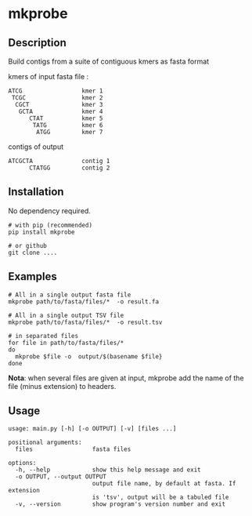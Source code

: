 # mkprobe

## Description

Build contigs from a suite of contiguous kmers as fasta format

kmers of input fasta file : 
```
ATCG	             kmer 1
 TCGC	             kmer 2
  CGCT	             kmer 3
   GCTA	             kmer 4
      CTAT     	     kmer 5
       TATG          kmer 6
        ATGG  	     kmer 7
```
contigs of output
```
ATCGCTA	             contig 1
      CTATGG         contig 2
```

## Installation

No dependency required.

```
# with pip (recommended)
pip install mkprobe

# or github
git clone ....
```



## Examples


```
# All in a single output fasta file
mkprobe path/to/fasta/files/*  -o result.fa

# All in a single output TSV file
mkprobe path/to/fasta/files/*  -o result.tsv

# in separated files
for file in path/to/fasta/files/*
do
  mkprobe $file -o  output/$(basename $file}
done
```

**Nota**: when several files are given at input, mkprobe add the name of the file (minus extension) to headers.


## Usage

```
usage: main.py [-h] [-o OUTPUT] [-v] [files ...]

positional arguments:
  files                 fasta files

options:
  -h, --help            show this help message and exit
  -o OUTPUT, --output OUTPUT
                        output file name, by default at fasta. If extension 
                        is 'tsv', output will be a tabuled file
  -v, --version         show program's version number and exit
```